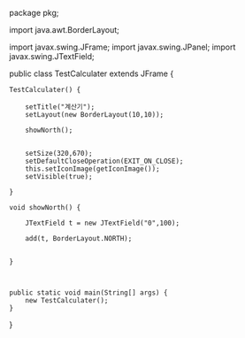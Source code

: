 package pkg;

import java.awt.BorderLayout;

import javax.swing.JFrame;
import javax.swing.JPanel;
import javax.swing.JTextField;

public class TestCalculater extends JFrame {

	TestCalculater() {
		
		setTitle("계산기");
		setLayout(new BorderLayout(10,10));
		
		showNorth();
		
		
		setSize(320,670);
		setDefaultCloseOperation(EXIT_ON_CLOSE);
		this.setIconImage(getIconImage());
		setVisible(true);
		
	}
	
	void showNorth() {
		
		JTextField t = new JTextField("0",100);
	
		add(t, BorderLayout.NORTH);
		
		
	}
	
	
	
	public static void main(String[] args) {
		new TestCalculater();
	}

}
